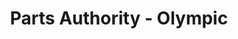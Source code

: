 ---
title: "Parts Authority - Olympic"
url: /college-park/parts-authority-olympic/
shop: Autoteile
---